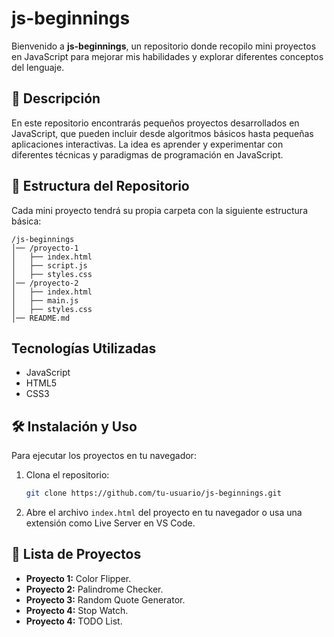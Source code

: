 # js-beginnings

Bienvenido a **js-beginnings**, un repositorio donde recopilo mini proyectos en JavaScript para mejorar mis habilidades y explorar diferentes conceptos del lenguaje.

## 📌 Descripción
En este repositorio encontrarás pequeños proyectos desarrollados en JavaScript, que pueden incluir desde algoritmos básicos hasta pequeñas aplicaciones interactivas. La idea es aprender y experimentar con diferentes técnicas y paradigmas de programación en JavaScript.

## 📂 Estructura del Repositorio
Cada mini proyecto tendrá su propia carpeta con la siguiente estructura básica:
```
/js-beginnings
│── /proyecto-1
│   ├── index.html
│   ├── script.js
│   ├── styles.css
│── /proyecto-2
│   ├── index.html
│   ├── main.js
│   ├── styles.css
│── README.md
```

## Tecnologías Utilizadas
- JavaScript
- HTML5
- CSS3

## 🛠 Instalación y Uso
Para ejecutar los proyectos en tu navegador:
1. Clona el repositorio:
   ```bash
   git clone https://github.com/tu-usuario/js-beginnings.git
   ```
2. Abre el archivo `index.html` del proyecto en tu navegador o usa una extensión como Live Server en VS Code.

## 📝 Lista de Proyectos
- **Proyecto 1:** Color Flipper.
- **Proyecto 2:** Palindrome Checker.
- **Proyecto 3:** Random Quote Generator.
- **Proyecto 4:** Stop Watch.
- **Proyecto 4:** TODO List.

